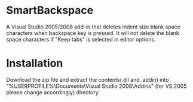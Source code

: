 SmartBackspace
==============

A Visual Studio 2005/2008 add-in that deletes indent size blank space characters when backspace key is pressed. It will not delete the blank space characters if "Keep tabs" is selected in editor options.

Installation
============
Download the zip file and extract the contents(.dll and .addin) into "%USERPROFILE%\Documents\Visual Studio 2008\Addins" (for VS 2005 please change accordingly) directory.
